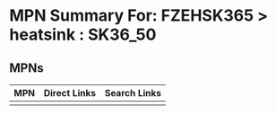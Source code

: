 



# MPN Summary For: FZEHSK365 > heatsink : SK36_50

## MPNs
  

|MPN|Direct Links|Search Links|
| :--- | :--- | :--- |
||||
